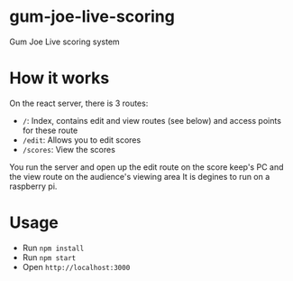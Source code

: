 # gum-joe-live-scoring
Gum Joe Live scoring system
# How it works
On the react server, there is 3 routes:
- `/`: Index, contains edit and view routes (see below) and access points for these route
- `/edit`: Allows you to edit scores
- `/scores`: View the scores

You run the server and open up the edit route on the score keep's PC and the view route on the audience's viewing area
It is degines to run on a raspberry pi.

# Usage
- Run `npm install`
- Run `npm start`
- Open `http://localhost:3000`
